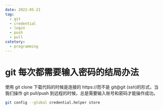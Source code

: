```yaml
---
date: 2022-05-21
tag:
  - git
  - credential
  - login
  - push
  - pull
catetory:
  - programming
---
```


# git 每次都需要输入密码的结局办法

使用 git clone 下载代码的时候是连接的 https://而不是 git@git (ssh)的形式，当我们操作 git pull/push 到远程的时候，总是需要输入账号和密码才能操作成功。

```bash
git config --global credential.helper store
```
